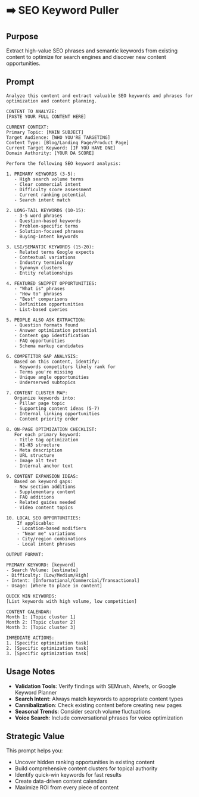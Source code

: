 # ➡️ SEO Keyword Puller

## Purpose
Extract high-value SEO phrases and semantic keywords from existing content to optimize for search engines and discover new content opportunities.

## Prompt

```
Analyze this content and extract valuable SEO keywords and phrases for optimization and content planning.

CONTENT TO ANALYZE:
[PASTE YOUR FULL CONTENT HERE]

CURRENT CONTEXT:
Primary Topic: [MAIN SUBJECT]
Target Audience: [WHO YOU'RE TARGETING]
Content Type: [Blog/Landing Page/Product Page]
Current Target Keyword: [IF YOU HAVE ONE]
Domain Authority: [YOUR DA SCORE]

Perform the following SEO keyword analysis:

1. PRIMARY KEYWORDS (3-5):
   - High search volume terms
   - Clear commercial intent
   - Difficulty score assessment
   - Current ranking potential
   - Search intent match

2. LONG-TAIL KEYWORDS (10-15):
   - 3-5 word phrases
   - Question-based keywords
   - Problem-specific terms
   - Solution-focused phrases
   - Buying-intent keywords

3. LSI/SEMANTIC KEYWORDS (15-20):
   - Related terms Google expects
   - Contextual variations
   - Industry terminology
   - Synonym clusters
   - Entity relationships

4. FEATURED SNIPPET OPPORTUNITIES:
   - "What is" phrases
   - "How to" phrases
   - "Best" comparisons
   - Definition opportunities
   - List-based queries

5. PEOPLE ALSO ASK EXTRACTION:
   - Question formats found
   - Answer optimization potential
   - Content gap identification
   - FAQ opportunities
   - Schema markup candidates

6. COMPETITOR GAP ANALYSIS:
   Based on this content, identify:
   - Keywords competitors likely rank for
   - Terms you're missing
   - Unique angle opportunities
   - Underserved subtopics

7. CONTENT CLUSTER MAP:
   Organize keywords into:
   - Pillar page topic
   - Supporting content ideas (5-7)
   - Internal linking opportunities
   - Content priority order

8. ON-PAGE OPTIMIZATION CHECKLIST:
   For each primary keyword:
   - Title tag optimization
   - H1-H3 structure
   - Meta description
   - URL structure
   - Image alt text
   - Internal anchor text

9. CONTENT EXPANSION IDEAS:
   Based on keyword gaps:
   - New section additions
   - Supplementary content
   - FAQ additions
   - Related guides needed
   - Video content topics

10. LOCAL SEO OPPORTUNITIES:
    If applicable:
    - Location-based modifiers
    - "Near me" variations
    - City/region combinations
    - Local intent phrases

OUTPUT FORMAT:

PRIMARY KEYWORD: [keyword]
- Search Volume: [estimate]
- Difficulty: [Low/Medium/High]
- Intent: [Informational/Commercial/Transactional]
- Usage: [Where to place in content]

QUICK WIN KEYWORDS:
[List keywords with high volume, low competition]

CONTENT CALENDAR:
Month 1: [Topic cluster 1]
Month 2: [Topic cluster 2]
Month 3: [Topic cluster 3]

IMMEDIATE ACTIONS:
1. [Specific optimization task]
2. [Specific optimization task]
3. [Specific optimization task]
```

## Usage Notes

- **Validation Tools**: Verify findings with SEMrush, Ahrefs, or Google Keyword Planner
- **Search Intent**: Always match keywords to appropriate content types
- **Cannibalization**: Check existing content before creating new pages
- **Seasonal Trends**: Consider search volume fluctuations
- **Voice Search**: Include conversational phrases for voice optimization

## Strategic Value

This prompt helps you:
- Uncover hidden ranking opportunities in existing content
- Build comprehensive content clusters for topical authority
- Identify quick-win keywords for fast results
- Create data-driven content calendars
- Maximize ROI from every piece of content